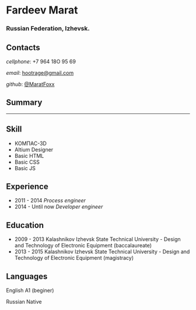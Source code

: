 # Fardeev Marat 
  ### Russian Federation, Izhevsk.

## Contacts

  *cellphone*: +7 964 18O 95 69

  *email*: hootrage@gmail.com

  *github*: [@MaratFoxx](https://github.com/MaratFoxx)

## Summary
---------
## Skill

  * КОМПАС-3D
  * Altium Designer
  * Basic HTML
  * Basic CSS
  * Basic JS
  
## Experience

  * 2011 - 2014   *Process engineer*
  * 2014 - Until now  *Developer engineer*

## Education

  * 2009 - 2013 Kalashnikov Izhevsk State Technical University - Design and Technology of Electronic Equipment (baccalaureate)
  * 2013 - 2015 Kalashnikov Izhevsk State Technical University - Design and Technology of Electronic Equipment (magistracy)

## Languages

  English A1 (beginer)
  
  Russian Native

